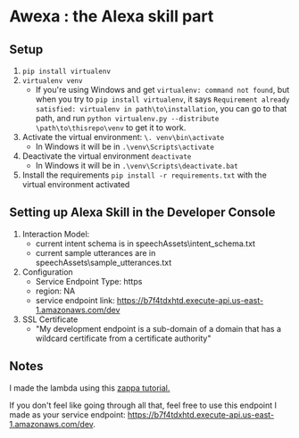 
# Awexa : the Alexa skill part

## Setup
1. `pip install virtualenv`
2. `virtualenv venv`
    + If you're using Windows and get `virtualenv: command not found`, but when you try to `pip install virtualenv`, it says `Requirement already satisfied: virtualenv in path\to\installation`, you can go to that path, and run `python virtualenv.py --distribute \path\to\thisrepo\venv` to get it to work. 
3. Activate the virtual environment: `\. venv\bin\activate`
    + In Windows it will be in `.\venv\Scripts\activate`
4. Deactivate the virtual environment `deactivate` 
    + In Windows it will be in `.\venv\Scripts\deactivate.bat`
5. Install the requirements `pip install -r requirements.txt` with the virtual environment activated

## Setting up Alexa Skill in the Developer Console
1. Interaction Model:
    + current intent schema is in speechAssets\intent\_schema.txt
    + current sample utterances are in speechAssets\sample\_utterances.txt
2. Configuration
    + Service Endpoint Type: https
    + region: NA
    + service endpoint link: <https://b7f4tdxhtd.execute-api.us-east-1.amazonaws.com/dev>
3. SSL Certificate
    + "My development endpoint is a sub-domain of a domain that has a wildcard certificate from a certificate authority"

## Notes
I made the lambda using this [zappa tutorial.](https://developer.amazon.com/blogs/post/8e8ad73a-99e9-4c0f-a7b3-60f92287b0bf/new-alexa-tutorial-deploy-flask-ask-skills-to-aws-lambda-with-zappa "zappa tutorial")

If you don't feel like going through all that, feel free to use this endpoint I made as your service endpoint: <https://b7f4tdxhtd.execute-api.us-east-1.amazonaws.com/dev>.